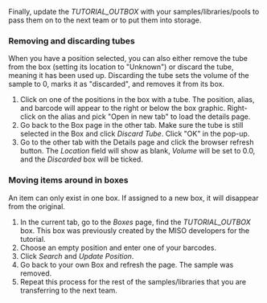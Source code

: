 
Finally, update the _TUTORIAL\_OUTBOX_ with your samples/libraries/pools to
pass them on to the next team or to put them into storage.

### Removing and discarding tubes

When you have a position selected, you can also either remove the tube from the
box (setting its location to "Unknown") or discard the tube, meaning it has been
used up. Discarding the tube sets the volume of the sample to 0, marks it as
"discarded", and removes it from its box.

1. Click on one of the positions in the box with a tube. The position, alias,
   and barcode will appear to the right or below the box graphic. 
   Right-click on the alias and pick "Open in new tab" to load the details page.
1. Go back to the Box page in the other tab. Make sure the tube is still selected in
   the Box and click _Discard Tube_. Click "OK" in the pop-up.
1. Go to the other tab with the Details page and click the browser refresh
   button. The _Location_ field will show as blank, _Volume_ will be set to 0.0,
   and the _Discarded_ box will be ticked.

### Moving items around in boxes

An item can only exist in one box. If assigned to a new box, it will
disappear from the original.

1. In the current tab, go to the _Boxes_ page, find the _TUTORIAL\_OUTBOX_ box. This box was previously
created by the MISO developers for the tutorial.
1. Choose an empty position and enter one of your barcodes.
1. Click _Search_ and _Update Position_.
1. Go back to your own Box and refresh the page. The sample was removed.
1. Repeat this process for the rest of the samples/libraries that you are transferring to the next team.

